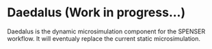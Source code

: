 # Daedalus (Work in progress...)

Daedalus is the dynamic microsimulation component for the SPENSER workflow. It will eventualy replace the current static microsimulation. 

